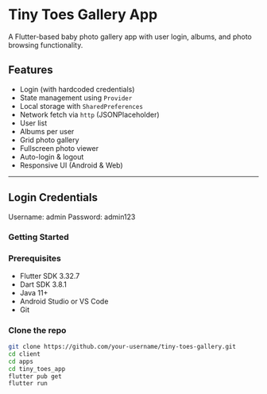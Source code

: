 #  Tiny Toes Gallery App

A Flutter-based baby photo gallery app with user login, albums, and photo browsing functionality.

## Features

- Login (with hardcoded credentials)
- State management using `Provider`
- Local storage with `SharedPreferences`
- Network fetch via `http` (JSONPlaceholder)
- User list
- Albums per user
- Grid photo gallery
- Fullscreen photo viewer
- Auto-login & logout
- Responsive UI (Android & Web)

---
## Login Credentials

Username: admin
Password: admin123

### Getting Started

### Prerequisites

- Flutter SDK 3.32.7
- Dart SDK 3.8.1
- Java 11+
- Android Studio or VS Code
- Git

###  Clone the repo

```bash
git clone https://github.com/your-username/tiny-toes-gallery.git
cd client
cd apps
cd tiny_toes_app
flutter pub get
flutter run
